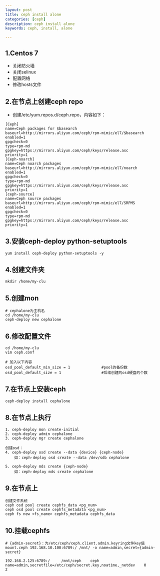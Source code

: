 ```yaml
---
layout: post
title: ceph install alone
categories: [ceph]
description: ceph install alone
keywords: ceph, install, alone

---
```


## 1.Centos 7

+ 关闭防火墙
+ 关闭selinux
+ 配置网络
+ 修改hosts文件

## 2.在节点上创建ceph repo

+ 创建/etc/yum.repos.d/ceph.repo，内容如下：

```
[Ceph]
name=Ceph packages for $basearch
baseurl=http://mirrors.aliyun.com/ceph/rpm-mimic/el7/$basearch
enabled=1
gpgcheck=0
type=rpm-md
gpgkey=https://mirrors.aliyun.com/ceph/keys/release.asc
priority=1
[Ceph-noarch]
name=Ceph noarch packages
baseurl=http://mirrors.aliyun.com/ceph/rpm-mimic/el7/noarch
enabled=1
gpgcheck=0
type=rpm-md
gpgkey=https://mirrors.aliyun.com/ceph/keys/release.asc
priority=1
[ceph-source]
name=Ceph source packages
baseurl=http://mirrors.aliyun.com/ceph/rpm-mimic/el7/SRPMS
enabled=1
gpgcheck=0
type=rpm-md
gpgkey=https://mirrors.aliyun.com/ceph/keys/release.asc
priority=1
```

## 3.安装ceph-deploy python-setuptools

```
yum install ceph-deploy python-setuptools -y
```

## 4.创建文件夹

```
mkdir /home/my-clu
```

## 5.创建mon

```
# cephalone为主机名
cd /home/my-clu
ceph-deploy new cephalone
```

## 6.修改配置文件

```
cd /home/my-clu
vim ceph.conf

# 加入以下内容
osd_pool_default_min_size = 1              #pool的备份数
osd_pool_default_size = 1                  #后续创建的osd硬盘的个数
```

## 7.在节点上安装ceph

```
ceph-deploy install cephalone
```

## 8.在节点上执行

```
1. ceph-deploy mon create-initial
2. ceph-deploy admin cephalone
3. ceph-deploy mgr create cephalone

创建osd：
4. ceph-deploy osd create --data {device} {ceph-node}
    如：ceph-deploy osd create --data /dev/sdb cephalone

5. ceph-deploy mds create {ceph-node}
    如：ceph-deploy mds create cephalone

```

## 9.在节点上

```
创建文件系统
ceph osd pool create cephfs_data <pg_num>
ceph osd pool create cephfs_metadata <pg_num>
ceph fs new <fs_name> cephfs_metadata cephfs_data
```

## 10.挂载cephfs

```
# {admin-secret}：为/etc/ceph/ceph.client.admin.keyring文件key值
mount.ceph 192.168.10.100:6789:/ /mnt/ -o name=admin,secret={admin-secret}

192.168.2.125:6789:/     /mnt/ceph    ceph    name=admin,secretfile=/etc/ceph/secret.key,noatime,_netdev    0       2


```

